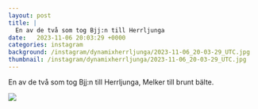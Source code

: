 ```yaml
---
layout: post
title: |
  En av de två som tog Bjj:n till Herrljunga
date:   2023-11-06 20:03:29 +0000
categories: instagram
background: /instagram/dynamixherrljunga/2023-11-06_20-03-29_UTC.jpg
thumbnail: /instagram/dynamixherrljunga/2023-11-06_20-03-29_UTC.jpg
---
```

En av de två som tog Bjj:n till Herrljunga, Melker till brunt bälte. 



<img src='/www-dynamix-herrljunga/instagram/dynamixherrljunga/2023-11-06_20-03-29_UTC.jpg' class='img-fluid' />
